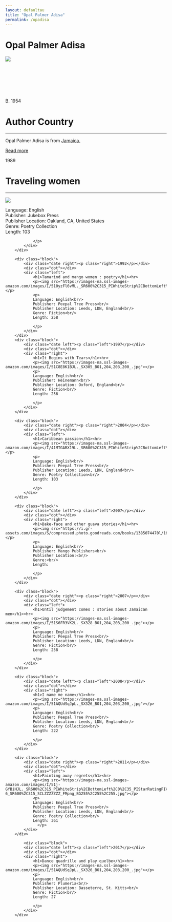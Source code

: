 ```yaml
---
layout: defaultau
title: "Opal Palmer Adisa"
permalink: /opadisa
---
```

<!-- partial:index.partial.html -->
<div class="content">
    <h1> Opal Palmer Adisa </h1>
    <div class="quote">
        <div><img src="https://25xvvp9qksr39jp1815u6s1l-wpengine.netdna-ssl.com/wp-content/uploads/2021/02/Opal-Palmer-Adisa-1024x684.jpg" class="logo"></div>
    </div>
    <div class="timeline">
        <div style="padding-bottom:100px;"></div>
        <div class="block">
            <div class="date right"><p class="right"> B. 1954 </p></div>
            <div class="dot"></div>
            <div class="left first">
            <div class="author_country">
                <h1>Author Country</h1><hr>
          <div class="aclocation">  <p> Opal Palmer Adisa is from <a href="http://localhost:4000/4">Jamaica.</a></p> </div>
              <div class="acreadmore">  <a href="https://en.wikipedia.org/wiki/Opal_Palmer_Adisa" target="_blank">Read more</a></div>
            </div>
            </div>
        </div>
        <div class="block">
            <div class="date left"><p class="left">1989</p></div>
            <div class="dot"></div>
            <div class="right">
                <h1>Traveling women</h1><hr>
                <p><img src="https://images-na.ssl-images-amazon.com/images/I/41g0HYkzeNL._SX337_BO1,204,203,200_.jpg"></p>
                <p>
                Language: English<br/>
                Publisher: Jukebox Press<br/>
                Publisher Location: Oakland, CA, United States<br/>
                Genre: Poetry Collection<br/>
                Length: 103

                </p>
            </div>
        </div>

        <div class="block">
            <div class="date right"><p class="right">1992</p></div>
            <div class="dot"></div>
            <div class="left">
                <h1>Tamarind and mango women : poetry</h1><hr>
                <p><img src="https://images-na.ssl-images-amazon.com/images/I/510yzFl6vML._SR600%2C315_PIWhiteStrip%2CBottomLeft%2C0%2C35_SCLZZZZZZZ_FMpng_BG255%2C255%2C255.jpg"></p>
                <p>
                Language: English<br/>
                Publisher: Peepal Tree Press<br/>
                Publisher Location: Leeds, LDN, England<br/>
                Genre: Fiction<br/>
                Length: 258

                </p>
            </div>
        </div>
        <div class="block">
            <div class="date left"><p class="left">1997</p></div>
            <div class="dot"></div>
            <div class="right">
                <h1>It Begins with Tears</h1><hr>
                <p><img src="https://images-na.ssl-images-amazon.com/images/I/51C8E8K1BJL._SX305_BO1,204,203,200_.jpg"></p>
                <p>
                Language: English<br/>
                Publisher: Heinemann<br/>
                Publisher Location: Oxford, England<br/>
                Genre: Fiction<br/>
                Length: 256

                </p>
            </div>
        </div>

        <div class="block">
            <div class="date right"><p class="right">2004</p></div>
            <div class="dot"></div>
            <div class="left">
                <h1>Caribbean passion</h1><hr>
                <p><img src="https://images-na.ssl-images-amazon.com/images/I/41MTGABX19L._SR600%2C315_PIWhiteStrip%2CBottomLeft%2C0%2C35_SCLZZZZZZZ_FMpng_BG255%2C255%2C255.jpg"></p>
                <p>
                Language: English<br/>
                Publisher: Peepal Tree Press<br/>
                Publisher Location: Leeds, LDN, England<br/>
                Genre: Poetry Collection<br/>
                Length: 103

                </p>
            </div>
        </div>

        <div class="block">
            <div class="date left"><p class="left">2007</p></div>
            <div class="dot"></div>
            <div class="right">
                <h1>Bake-face and other guava stories</h1><hr>
                <p><img src="https://i.gr-assets.com/images/S/compressed.photo.goodreads.com/books/1385074470l/1614023.jpg"></p>
                <p>
                Language: English<br/>
                Publisher: Mango Publishers<br/>
                Publisher Location:<br/>
                Genre:<br/>
                Length:

                </p>
            </div>
        </div>

        <div class="block">
            <div class="date right"><p class="right">2007</p></div>
            <div class="dot"></div>
            <div class="left">
                <h1>Until judgement comes : stories about Jamaican men</h1><hr>
                <p><img src="https://images-na.ssl-images-amazon.com/images/I/51S6FR3VK2L._SX328_BO1,204,203,200_.jpg"></p>
                <p>
                Language: English<br/>
                Publisher: Peepal Tree Press<br/>
                Publisher Location: Leeds, LDN, England<br/>
                Genre: Fiction<br/>
                Length: 258

                </p>
            </div>
        </div>

        <div class="block">
            <div class="date left"><p class="left">2008</p></div>
            <div class="dot"></div>
            <div class="right">
                <h1>I name me name</h1><hr>
                <p><img src="https://images-na.ssl-images-amazon.com/images/I/51AQUdSqJpL._SX326_BO1,204,203,200_.jpg"></p>
                <p>
                Language: English<br/>
                Publisher: Peepal Tree Press<br/>
                Publisher Location: Leeds, LDN, England<br/>
                Genre: Poetry Collection<br/>
                Length: 222

                </p>
            </div>
        </div>

        <div class="block">
            <div class="date right"><p class="right">2011</p></div>
            <div class="dot"></div>
            <div class="left">
                <h1>Painting away regrets</h1><hr>
                <p><img src="https://images-na.ssl-images-amazon.com/images/I/51j-GYBiHJL._SR600%2C315_PIWhiteStrip%2CBottomLeft%2C0%2C35_PIStarRatingFIVE%2CBottomLeft%2C360%2C-6_SR600%2C315_SCLZZZZZZZ_FMpng_BG255%2C255%2C255.jpg"></p>
                <p>
                Language: English<br/>
                Publisher: Peepal Tree Press<br/>
                Publisher Location: Leeds, LDN, England<br/>
                Genre: Poetry Collection<br/>
                Length: 361
                  </p>
            </div>
        </div>

            <div class="block">
            <div class="date left"><p class="left">2017</p></div>
            <div class="dot"></div>
            <div class="right">
                <h1>Dance quadrille and play quelbe</h1><hr>
                <p><img src="https://images-na.ssl-images-amazon.com/images/I/51AQUdSqJpL._SX326_BO1,204,203,200_.jpg"></p>
                <p>
                Language: English<br/>
                Publisher: Plumeria<br/>
                Publisher Location: Basseterre, St. Kitts<br/>
                Genre: Fiction<br/>
                Length: 27

                </p>
            </div>
        </div>
<!-- partial -->
  <script src='https://cdnjs.cloudflare.com/ajax/libs/jquery/3.1.1/jquery.min.js'></script><script  src="assets/js/authorscript.js"></script>
